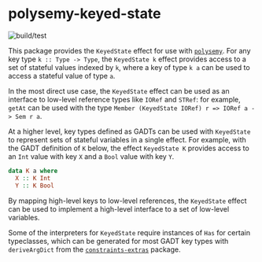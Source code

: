 # polysemy-keyed-state

![build/test](https://github.com/kcsmnt0/polysemy-keyed-state/actions/workflows/haskell.yml/badge.svg)

This package provides the `KeyedState` effect for use with [`polysemy`](https://hackage.haskell.org/package/polysemy). For any key type `k :: Type -> Type`, the `KeyedState k` effect provides access to a set of stateful values indexed by `k`, where a key of type `k a` can be used to access a stateful value of type `a`.

In the most direct use case, the `KeyedState` effect can be used as an interface to low-level reference types like `IORef` and `STRef`: for example, `getAt` can be used with the type `Member (KeyedState IORef) r => IORef a -> Sem r a`.

At a higher level, key types defined as GADTs can be used with `KeyedState` to represent sets of stateful variables in a single effect. For example, with the GADT definition of `K` below, the effect `KeyedState K` provides access to an `Int` value with key `X` and a `Bool` value with key `Y`.

```haskell
data K a where
  X :: K Int
  Y :: K Bool
```

By mapping high-level keys to low-level references, the `KeyedState` effect can be used to implement a high-level interface to a set of low-level variables.

Some of the interpreters for `KeyedState` require instances of `Has` for certain typeclasses, which can be generated for most GADT key types with `deriveArgDict` from the [`constraints-extras`](https://hackage.haskell.org/package/constraints-extras) package.
